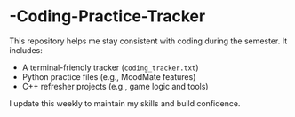 # -Coding-Practice-Tracker

This repository helps me stay consistent with coding during the semester. It includes:

- A terminal-friendly tracker (`coding_tracker.txt`)
- Python practice files (e.g., MoodMate features)
- C++ refresher projects (e.g., game logic and tools)

I update this weekly to maintain my skills and build confidence.

